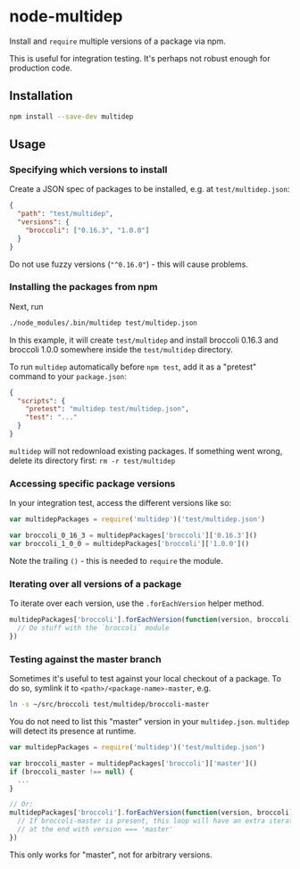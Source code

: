 # node-multidep

Install and `require` multiple versions of a package via npm.

This is useful for integration testing. It's perhaps not robust enough for
production code.

## Installation

```bash
npm install --save-dev multidep
```

## Usage

### Specifying which versions to install

Create a JSON spec of packages to be installed, e.g. at `test/multidep.json`:

```json
{
  "path": "test/multidep",
  "versions": {
    "broccoli": ["0.16.3", "1.0.0"]
  }
}
```

Do not use fuzzy versions (`"^0.16.0"`) - this will cause problems.

### Installing the packages from npm

Next, run

```bash
./node_modules/.bin/multidep test/multidep.json
```

In this example, it will create `test/multidep` and install broccoli 0.16.3
and broccoli 1.0.0 somewhere inside the `test/multidep` directory.

To run `multidep` automatically before `npm test`, add it as a "pretest"
command to your `package.json`:

```json
{
  "scripts": {
    "pretest": "multidep test/multidep.json",
    "test": "..."
  }
}
```

`multidep` will not redownload existing packages. If something went wrong,
delete its directory first: `rm -r test/multidep`

### Accessing specific package versions

In your integration test, access the different versions like so:

```js
var multidepPackages = require('multidep')('test/multidep.json')

var broccoli_0_16_3 = multidepPackages['broccoli']['0.16.3']()
var broccoli_1_0_0 = multidepPackages['broccoli']['1.0.0']()
```

Note the trailing `()` - this is needed to `require` the module.

### Iterating over all versions of a package

To iterate over each version, use the `.forEachVersion` helper method.

```js
multidepPackages['broccoli'].forEachVersion(function(version, broccoli) {
  // Do stuff with the `broccoli` module
})
```

### Testing against the master branch

Sometimes it's useful to test against your local checkout of a package. To do
so, symlink it to `<path>/<package-name>-master`, e.g.

```bash
ln -s ~/src/broccoli test/multidep/broccoli-master
```

You do not need to list this "master" version in your `multidep.json`.
`multidep` will detect its presence at runtime.

```js
var multidepPackages = require('multidep')('test/multidep.json')

var broccoli_master = multidepPackages['broccoli']['master']()
if (broccoli_master !== null) {
  ...
}

// Or:
multidepPackages['broccoli'].forEachVersion(function(version, broccoli) {
  // If broccoli-master is present, this loop will have an extra iteration
  // at the end with version === 'master'
})
```

This only works for "master", not for arbitrary versions.
